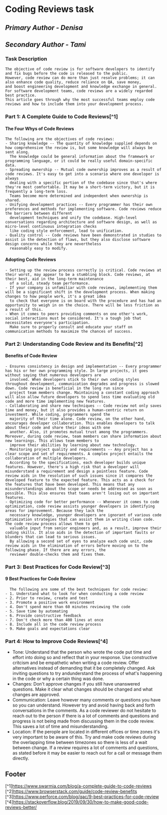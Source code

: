 # Coding Reviews task
## *Primary Author - Denisa*
## *Secondary Author - Tami*

### **Task Description**  
    The objective of code review is for software developers to identify and fix bugs before the code is released to the public. 
    However, code review can do more than just resolve problems; it can also enhance code quality, reduce reliance on QA, save money, 
    and boost engineering development and knowledge exchange in general. For software development teams, code reviews are a widely regarded best practice. 
    This article goes through why the most successful teams employ code reviews and how to include them into your development process.


### Part 1: A Complete Guide to Code Reviews[^1]

#### **The Four Whys of Code Reviews**

    The following are the objectives of code reviews:
    - Sharing knowledge -- The quantity of knowledge supplied depends on how comprehensive the review is, but some knowledge will always be sent along. 
      The knowledge could be general information about the framework or programming language, or it could be really useful domain-specific data.
    - Spreading ownership -- Mutual code ownership improves as a result of code reviews. It's easy to get into a scenario where one developer is always 
      dealing with a specific portion of the codebase since that's where they're most comfortable. It may be a short-term victory, but it is frequently a long-term loss. 
      Teams become more determined and independent when ownership is shared.
    - Unifying development practices -- Every programmer has their own preferences and methods for implementing software. Code reviews reduce the barriers between different
      development techniques and unify the codebase. High-level conversations regarding architecture and software design, as well as micro-level continuous integration checks 
      like coding style enforcement, lead to unification.
    - Quality control -- Code reviews have been demonstrated in studies to assist in the detection of flaws, but they also disclose software design concerns while they are nevertheless 
      reasonably easy to modify.

#### **Adopting Code Reviews** 

    - Setting up the review process correctly is critical. Code reviews at their worst, may appear to be a stumbling block. Code reviews, at their best, aid in the long-term maintenance 
      of a solid, steady team performance.
    - If your company is unfamiliar with code reviews, implementing them will be a significant shift in the development process. When making changes to how people work, it's a great idea 
      to check that everyone is on board with the procedure and has had an opportunity to weigh in on the choice. There will be less friction as a result of this.
    - When it comes to peers providing comments on one other's work, social interactions must be considered. It's a tough job that necessitates everyone's participation. 
      Make sure to properly consult and educate your staff on communication methods to maximize the chances of success.


### Part 2: Understanding Code Review and its Benefits[^2]
      
#### **Benefits of Code Review**

    - Ensures consistency in design and implementation -- Every programmer has his or her own programming style. In large projects, it goes without saying that numerous developers are 
      involved. When developers stick to their own coding styles throughout development, communication degrades and progress is slowed down. Code review is beneficial in the long run since 
      project team members change. Maintaining a constant coding approach will also allow future developers to spend less time evaluating old code and more time implementing new features.
    - Collaborating and share new techniques -- Code review not only saves time and money, but it also provides a human-centric return on investment. While coding, programmers spend the
      majority of their time alone. Code review, on the other hand, encourages developer collaboration. This enables developers to talk about their code and share their ideas with one 
      another. Also, it promotes mutual trust among the programmers. Moreover, during code review, team members can share information about new learnings. This allows team members to 
      improve their abilities by learning about new technology.
    - Monitoring project quality and requirements -- Any project has a clear scope and set of requirements. A complex project entails the collaboration of multiple developers.
      According to the specifications, each developer builds unique features. However, there's a high risk that a developer will misunderstand a requirement and design a pointless feature. Code review aids in the resolution of such issues since it compares the developed feature to the expected feature. This acts as a check for the features that have been developed. This means that any misunderstandings about the scope or needs be addressed as soon as possible. This also ensures that teams aren't losing out on important features.
    - Optimizing code for better performance -- Whenever it comes to code optimization, code review assists younger developers in identifying areas for improvement. Because they lack the 
      necessary knowledge, younger developers are ignorant of various code optimization strategies that can assist them in writing clean code. The code review process allows them to get
      valuable input from senior engineers and, as a result, improve their coding skills. It also aids in the detection of important faults or blunders that can lead to serious issues.
      By allowing a second set of eyes to analyze each code unit, code review aids in the elimination of errors before moving on to the following phase. If there are any errors, the
      reviewer double-checks them and fixes them.
   

### Part 3: Best Practices for Code Review[^3]

#### **9 Best Practices for Code Review**

      The following are some of the best techniques for code review:
    - 1. Understand what to look for when conducting a code review
    - 2. Prior to review, create and test
    - 3. Promote a positive work environment
    - 4. Don't spend more than 60 minutes reviewing the code
    - 5. Save time by automating
    - 6. Provide constructive feedback
    - 7. Don't check more than 400 lines at once
    - 8. Include all in the code review process
    - 9. Make goals and expectations clear


### Part 4: How to Improve Code Reviews[^4]
- Tone: Understand that the person who wrote the code put time and effort into doing so and reflect that in your response. Use constructive critcism and be empathetic when writing a code review. Offer alternatives instead of demanding that it be completely changed. Ask inviting questions to try andunderstand the process of what's happening in the code or why a certain thing was done.
- Changes: Don't approve changes if you still have unanswered questions. Make it clear what changes should be changed and what changes are approved.
- Communication: Leave however many comments or questions you have so you can understand. However try and avoid having back and forth conversations in the comments. As a code reviewer do not hesitate to reach out to the person if there is a lot of comments and questions and progress is not being made from discussing them in the code review. This saves a lot of time and misunderstanding. 
- Location: If the perople are located in different offices or time zones it's very important to be aware of this. Try and make code reviews during the overlapping time between timezones so there is less of a wait between change. If a review requires a lot of comments and questions, as stated before it may be easier to reach out for a call or message them directly. 


## Footer
[^1]https://www.swarmia.com/blog/a-complete-guide-to-code-reviews
[^2]https://www.browserstack.com/guide/code-review-benefits
[^3]https://www.perforce.com/blog/qac/9-best-practices-for-code-review
[^4]https://stackoverflow.blog/2019/09/30/how-to-make-good-code-reviews-better/
